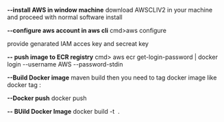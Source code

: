 **--install  AWS in window machine**
download AWSCLIV2 in your machine and proceed with normal software install
 
**--configure aws account in aws cli**
cmd>aws configure

provide genarated IAM acces key and secreat key

**-- push image to ECR registry**
cmd> aws ecr get-login-password | docker login --username AWS --password-stdin <ECR main url without registry name>

**--Build Docker image**
maven build then you need to tag docker image like 
docker tag <image>:<tag> <ECR Full registry with repo name>

**--Docker push**
docker push <ECR Full registry with repo name>






**-- BUild Docker Image**
docker build -t <Image> .
